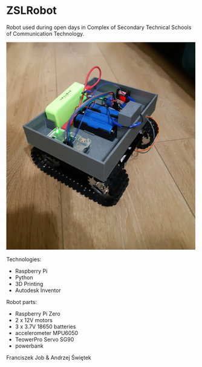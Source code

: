 # ZSLRobot
Robot used during open days in Complex of Secondary Technical Schools of Communication Technology.

<img src="https://github.com/Fiiranek/ZSLRobot/blob/master/robot.jpg" width="500"/>

Technologies:
- Raspberry Pi
- Python
- 3D Printing
- Autodesk Inventor

Robot parts:
- Raspberry Pi Zero
- 2 x 12V motors
- 3 x 3.7V 18650 batteries
- accelerometer MPU6050
- TeowerPro Servo SG90
- powerbank

Franciszek Job & Andrzej Świętek
